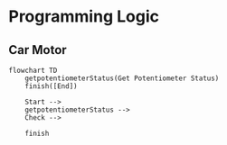 # Programming Logic

## Car Motor

```mermaid
flowchart TD
    getpotentiometerStatus(Get Potentiometer Status)
    finish([End])

    Start -->
    getpotentiometerStatus -->
    Check -->
    
    finish
```
